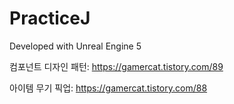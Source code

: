 # PracticeJ

Developed with Unreal Engine 5

컴포넌트 디자인 패턴: https://gamercat.tistory.com/89

아이템 무기 픽업: https://gamercat.tistory.com/88


